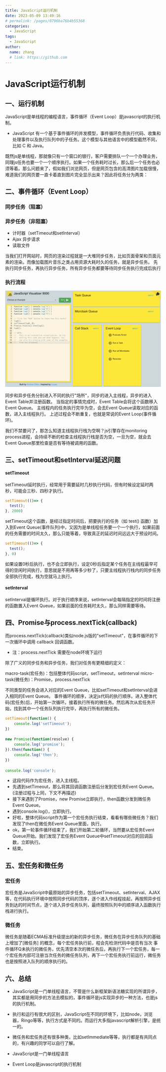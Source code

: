 ```yaml
---
title: JavaScript运行机制
date: 2023-05-09 13:49:16
# permalink: /pages/0796ba76b4b55368
categories:
  - JavaScript
tags:
  - JavaScript
author:
  name: zhang
  # link: https://github.com
---
```


# JavaScript运行机制

## 一、运行机制

JavaScript是单线程的编程语言，事件循环（Event Loop）是javascript的执行机制。

 * JavaScript 有一个基于事件循环的并发模型，事件循环负责执行代码、收集和处理事件以及执行队列中的子任务。这个模型与其他语言中的模型截然不同，比如 C 和 Java。

既然js是单线程，那就像只有一个窗口的银行，客户需要排队一个一个办理业务，同理js任务也要一个一个顺序执行。如果一个任务耗时过长，那么后一个任务也必须等着。那么问题来了，假如我们浏览网页，但是网页包含的高清图片加载很慢，难道我们的网页要一直卡着直到图片完全显示出来？因此将任务分为两类：

## 二、事件循环（Event Loop）

### 同步任务（阻塞）
### 异步任务（非阻塞）
  * 计时器（setTimeout和setInterval）
  * Ajax 异步请求
  * 读取文件

当我们打开网站时，网页的渲染过程就是一大堆同步任务，比如页面骨架和页面元素的渲染。而像加载图片音乐之类占用资源大耗时久的任务，就是异步任务。
先执行同步任务，再执行异步任务，所有异步任务都要等待同步任务执行完成后执行

### 执行流程

![执行流程](../../../docs/.vuepress/public/01.WEB/demo.gif)


同步和异步任务分别进入不同的执行"场所"，同步的进入主线程，异步的进入Event Table并注册函数。
当指定的事情完成时，Event Table会将这个函数移入Event Queue。
主线程内的任务执行完毕为空，会去Event Queue读取对应的函数，进入主线程执行。
上述过程会不断重复，也就是常说的Event Loop(事件循环)。

我们不禁要问了，那怎么知道主线程执行栈为空啊？js引擎存在monitoring process进程，会持续不断的检查主线程执行栈是否为空，一旦为空，就会去Event Queue那里检查是否有等待被调用的函数。


## 三、setTimeout和setInterval延迟问题

#### setTimeout

setTimeout延时执行，经常用于需要延时几秒执行代码，但有时候设定延时两秒，可能会三秒、四秒才执行。

```js
setTimeout(()=> { 
  test();
}, 2000) 
```

setTimeout这个函数，是经过指定时间后，把要执行的任务（如 test() 函数）加入到Event Queue(事件队列)中，又因为是单线程任务要一个一个执行，如果前面的任务需要的时间太久，那么只能等着，导致真正的延迟时间远远大于预设时间。

```js
setTimeout(()=> { 
  test();
}, 0) 
```

如果设置0秒后执行，也不会立即执行，设定0秒后指定某个任务在主线程最早可得的空闲时间执行，意思就是不用再等多少秒了，只要主线程执行栈内的同步任务全部执行完成，栈为空就马上执行。

#### setInterval

setInterval是循环执行。对于执行顺序来说，setInterval会每隔指定的时间将注册的函数置入Event Queue，如果前面的任务耗时太久，那么同样需要等待。

## 四、Promise与process.nextTick(callback)

而process.nextTick(callback)类似node.js版的"setTimeout"，在事件循环的下一次循环中调用 callback 回调函数。
* 注：process.nextTick 需要在node环境下运行

除了广义的同步任务和异步任务，我们对任务有更精细的定义：

macro-task(宏任务)：包括整体代码script，setTimeout，setInterval
micro-task(微任务)：Promise，process.nextTick

不同类型的任务会进入对应的Event Queue，比如setTimeout和setInterval会进入相同的Event Queue。
事件循环的顺序，决定js代码的执行顺序。进入整体代码(宏任务)后，开始第一次循环。接着执行所有的微任务。然后再次从宏任务开始，找到其中一个任务队列执行完毕，再执行所有的微任务。

```js
setTimeout(function() {
    console.log('setTimeout');
})

new Promise(function(resolve) {
    console.log('promise');
}).then(function() {
    console.log('then');
})

console.log('console');

```

* 这段代码作为宏任务，进入主线程。
* 先遇到setTimeout，那么将其回调函数注册后分发到宏任务Event Queue。(注册过程与上同，下文不再描述)
* 接下来遇到了Promise，new Promise立即执行，then函数分发到微任务Event Queue。
* 遇到console.log()，立即执行。
* 好啦，整体代码script作为第一个宏任务执行结束，看看有哪些微任务？我们发现了then在微任务Event Queue里面，执行。
* ok，第一轮事件循环结束了，我们开始第二轮循环，当然要从宏任务Event Queue开始。我们发现了宏任务Event Queue中setTimeout对应的回调函数，立即执行。
* 结束。


## 五、宏任务和微任务

### 宏任务

宏任务是JavaScript中最原始的异步任务，包括setTimeout、setlnterval、AJAX等，在代码执行环境中按照同步代码的顶序，逐个进入作线程挂起，再按照异步任务到达的时间节点，逐个进入异步任务队列，最终按照队列中的顺序进入函数执行栈进行执行。

### 微任务

微任务是随着ECMA标准升级提出的新的异步任务，微任务在异步任务队列的基础上增加了[微任务] 的概念，每个宏任务执行前，程会先检测代码中是否有当次 事件循环Q未执行的微任务，优先清空本次的微任务后，再执行下一个宏任务，每一个宏任务内部可注册当次任务的微任务队列，再下一个宏任务执行前运行，微任务也是按照进入队列的顺序执行的。

## 六、总结

* JavaScript是一门单线程语言，不管是什么新框架新语法糖实现的所谓异步，其实都是用同步的方法去模拟的，事件循环是js实现异步的一种方法，也是js的执行机制。

* 执行和运行有很大的区别，JavaScript在不同的环境下，比如node，浏览器，Ringo等等，执行方式是不同的。而运行大多指javascript解析引擎，是统一的。

* 微任务和宏任务还有很多种类，比如setImmediate等等，执行都是有共同点的，有兴趣的同学可以自行了解。

* JavaScript是一门单线程语言
* Event Loop是javascript的执行机制
